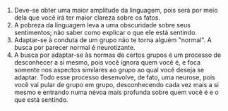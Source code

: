 1. Deve-se obter uma maior amplitude da linguagem, pois será por meio dela que você irá ter maior clareza sobre os fatos.
2. A pobreza da linguagem leva a uma obscuridade sobre seus sentimentos; não saber como explicar o que ele está sentindo. 
3. Adaptar-se à conduta de um grupo não te torna alguém "normal". A busca por parecer normal é neurotizante. 
4. A busca por adaptar-se às normas de certos grupos é um processo de desconhecer a si mesmo, pois você ignora quem você é, e foca somente nos aspectos similares ao grupo ao qual você deseja se adaptar. Todo esse processo desenvolve, de fato, uma neurose, pois você vai pular de grupo em grupo, desconhecendo cada vez mais a si mesmo e entrando numa névoa mais profunda sobre quem você é e o que está sentindo.  